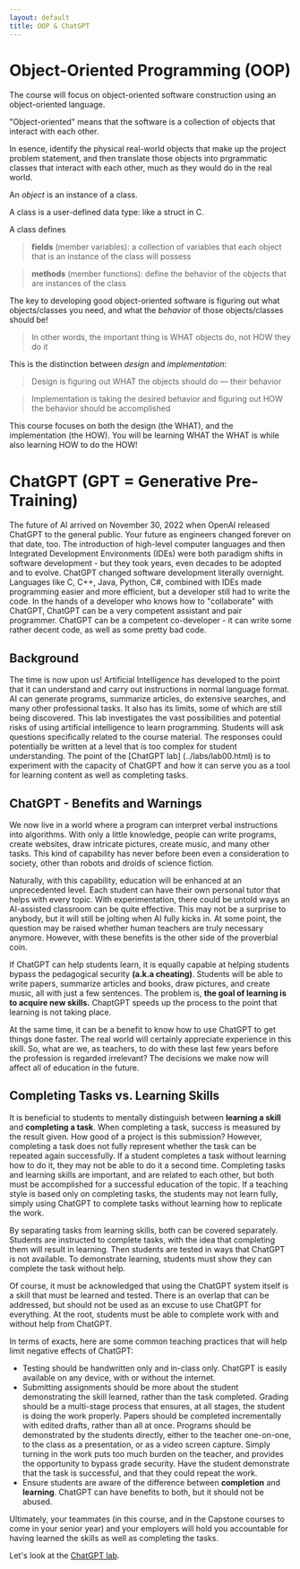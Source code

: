 ```yaml
---
layout: default
title: OOP & ChatGPT
---
```


Object-Oriented Programming (OOP)
=================================

The course will focus on object-oriented software construction using an object-oriented language.

"Object-oriented" means that the software is a collection of objects that interact with each other.

In esence, identify the physical real-world objects that make up the project problem statement, and then translate those objects into prgrammatic classes that interact with each other, much as they would do in the real world.

An *object* is an instance of a class.

A class is a user-defined data type: like a struct in C.

A class defines

> **fields** (member variables): a collection of variables that each object that is an instance of the class will possess

> **methods** (member functions): define the behavior of the objects that are instances of the class

The key to developing good object-oriented software is figuring out what objects/classes you need, and what the *behavior* of those objects/classes should be!

> In other words, the important thing is WHAT objects do, not HOW they do it

This is the distinction between *design* and *implementation*:

> Design is figuring out WHAT the objects should do &mdash; their behavior

> Implementation is taking the desired behavior and figuring out HOW the behavior should be accomplished

This course focuses on both the design (the WHAT), and the implementation (the HOW). You will be learning WHAT the WHAT is while also learning HOW to do the HOW!

ChatGPT (GPT = Generative Pre-Training)
=======================================

The future of AI arrived on November 30, 2022 when OpenAI released ChatGPT to the general public.  Your future as engineers changed forever on that date, too.  The introduction of high-level computer languages and then Integrated Development Environments (IDEs) were both paradigm shifts in software development - but they took years, even decades to be adopted and to evolve.  ChatGPT changed software development literally overnight.  Languages like C, C++, Java, Python, C#, combined with IDEs made programming easier and more efficient, but a developer still had to write the code.  In the hands of a developer who knows how to "collaborate" with ChatGPT, ChatGPT can be a very competent assistant and pair programmer.  ChatGPT can be a competent co-developer - it can write some rather decent code, as well as some pretty bad code.

Background
----------

The time is now upon us! Artificial Intelligence has developed to the point that it can understand and carry out instructions in normal language format. AI can generate programs, summarize articles, do extensive searches, and many other professional tasks. It also has its limits, some of which are still being discovered. This lab investigates the vast possibilities and potential risks of using artificial intelligence to learn programming. Students will ask questions specifically related to the course material. The responses could potentially be written at a level that is too complex for student understanding. The point of the [ChatGPT lab] (../labs/lab00.html) is to experiment with the capacity of ChatGPT and how it can serve you as a tool for learning content as well as completing tasks. 

ChatGPT - Benefits and Warnings
-------------------------------

We now live in a world where a program can interpret verbal instructions into algorithms. With only a little knowledge, people can write programs, create websites, draw intricate pictures, create music, and many other tasks. This kind of capability has never before been even a consideration to society, other than robots and droids of science fiction. 

Naturally, with this capability, education will be enhanced at an unprecedented level. Each student can have their own personal tutor that helps with every topic. With experimentation, there could be untold ways an AI-assisted classroom can be quite effective. This may not be a surprise to anybody, but it will still be jolting when AI fully kicks in. At some point, the question may be raised whether human teachers are truly necessary anymore. However, with these benefits is the other side of the proverbial coin. 

If ChatGPT can help students learn, it is equally capable at helping students bypass the pedagogical security **(a.k.a cheating)**. Students will be able to write papers, summarize articles and books, draw pictures, and create music, all with just a few sentences. The problem is, **the goal of learning is to acquire new skills.** ChaptGPT speeds up the process to the point that learning is not taking place. 

At the same time, it can be a benefit to know how to use ChatGPT to get things done faster. The real world will certainly appreciate experience in this skill.  So, what are we, as teachers, to do with these last few years before the profession is regarded irrelevant? The decisions we make now will affect all of education in the future. 

Completing Tasks vs. Learning Skills
------------------------------------

It is beneficial to students to mentally distinguish between **learning a skill** and **completing a task**. When completing a task, success is measured by the result given. How good of a project is this submission? However, completing a task does not fully represent whether the task can be repeated again successfully. If a student completes a task without learning how to do it, they may not be able to do it a second time. Completing tasks and learning skills are important, and are related to each other, but both must be accomplished for a successful education of the topic. If a teaching style is based only on completing tasks, the students may not learn fully, simply using ChatGPT to complete tasks without learning how to replicate the work.

By separating tasks from learning skills, both can be covered separately. Students are instructed to complete tasks, with the idea that completing them will result in learning. Then students are tested in ways that ChatGPT is not available. To demonstrate learning, students must show they can complete the task without help. 

Of course, it must be acknowledged that using the ChatGPT system itself is a skill that must be learned and tested. There is an overlap that can be addressed, but should not be used as an excuse to use ChatGPT for everything. At the root, students must be able to complete work with and without help from ChatGPT.

In terms of exacts, here are some common teaching practices that will help limit negative effects of ChatGPT:

-   Testing should be handwritten only and in-class only. ChatGPT is easily available on any device, with or without the internet.
-   Submitting assignments should be more about the student demonstrating the skill learned, rather than the task completed. Grading should be a multi-stage process that ensures, at all stages, the student is doing the work properly. Papers should be completed incrementally with edited drafts, rather than all at once. Programs should be demonstrated by the students directly, either to the teacher one-on-one, to the class as a presentation, or as a video screen capture. Simply turning in the work puts too much burden on the teacher, and provides the opportunity to bypass grade security. Have the student demonstrate that the task is successful, and that they could repeat the work. 
-   Ensure students are aware of the difference between **completion** and **learning**. ChatGPT can have benefits to both, but it should not be abused.

Ultimately, your teammates (in this course, and in the Capstone courses to come in your senior year) and your employers will hold you accountable for having learned the skills as well as completing the tasks. 

Let's look at the [ChatGPT lab](../labs/lab00.html).